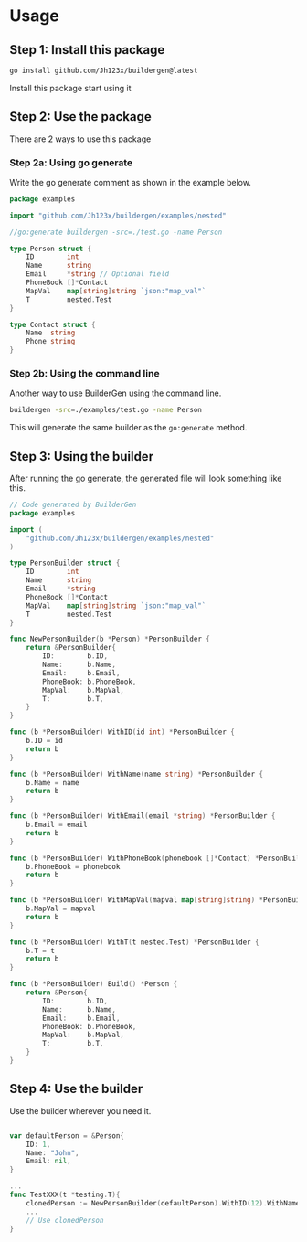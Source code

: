 # Usage

## Step 1: Install this package

```bash
go install github.com/Jh123x/buildergen@latest
```

Install this package start using it

## Step 2: Use the package

There are 2 ways to use this package

### Step 2a: Using go generate

Write the go generate comment as shown in the example below.

```go
package examples

import "github.com/Jh123x/buildergen/examples/nested"

//go:generate buildergen -src=./test.go -name Person

type Person struct {
	ID        int
	Name      string
	Email     *string // Optional field
	PhoneBook []*Contact
	MapVal    map[string]string `json:"map_val"`
	T         nested.Test
}

type Contact struct {
	Name  string
	Phone string
}
```

### Step 2b: Using the command line

Another way to use BuilderGen using the command line.

```bash
buildergen -src=./examples/test.go -name Person
```

This will generate the same builder as the `go:generate` method.

## Step 3: Using the builder

After running the go generate, the generated file will look something like this.

```go
// Code generated by BuilderGen
package examples

import (
	"github.com/Jh123x/buildergen/examples/nested"
)

type PersonBuilder struct {
	ID        int
	Name      string
	Email     *string
	PhoneBook []*Contact
	MapVal    map[string]string `json:"map_val"`
	T         nested.Test
}

func NewPersonBuilder(b *Person) *PersonBuilder {
	return &PersonBuilder{
		ID:        b.ID,
		Name:      b.Name,
		Email:     b.Email,
		PhoneBook: b.PhoneBook,
		MapVal:    b.MapVal,
		T:         b.T,
	}
}

func (b *PersonBuilder) WithID(id int) *PersonBuilder {
	b.ID = id
	return b
}

func (b *PersonBuilder) WithName(name string) *PersonBuilder {
	b.Name = name
	return b
}

func (b *PersonBuilder) WithEmail(email *string) *PersonBuilder {
	b.Email = email
	return b
}

func (b *PersonBuilder) WithPhoneBook(phonebook []*Contact) *PersonBuilder {
	b.PhoneBook = phonebook
	return b
}

func (b *PersonBuilder) WithMapVal(mapval map[string]string) *PersonBuilder {
	b.MapVal = mapval
	return b
}

func (b *PersonBuilder) WithT(t nested.Test) *PersonBuilder {
	b.T = t
	return b
}

func (b *PersonBuilder) Build() *Person {
	return &Person{
		ID:        b.ID,
		Name:      b.Name,
		Email:     b.Email,
		PhoneBook: b.PhoneBook,
		MapVal:    b.MapVal,
		T:         b.T,
	}
}

```

## Step 4: Use the builder

Use the builder wherever you need it.

```go

var defaultPerson = &Person{
	ID: 1,
	Name: "John",
	Email: nil,
}

...
func TestXXX(t *testing.T){
	clonedPerson := NewPersonBuilder(defaultPerson).WithID(12).WithName("Johnny").Build() // ID and Name changes
	...
	// Use clonedPerson
}
```